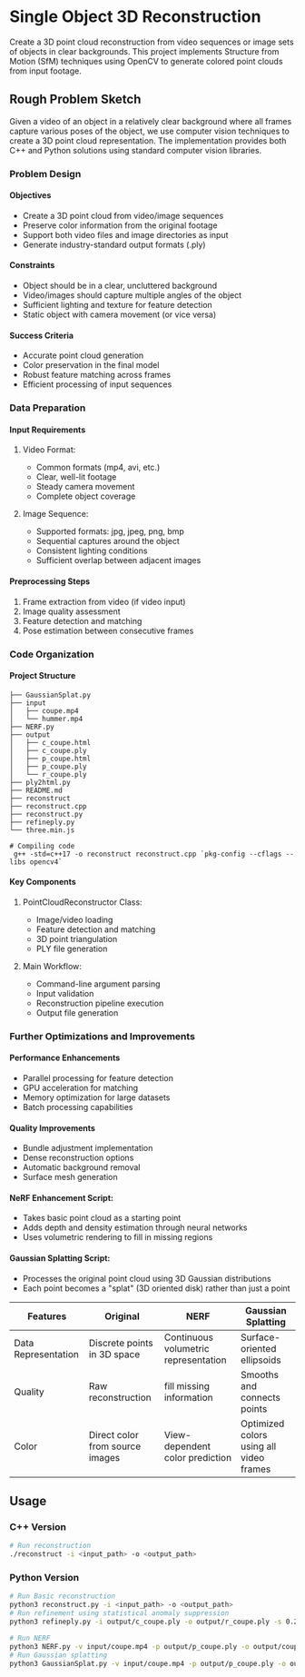# Single Object 3D Reconstruction

Create a 3D point cloud reconstruction from video sequences or image sets of objects in clear backgrounds. This project implements Structure from Motion (SfM) techniques using OpenCV to generate colored point clouds from input footage.

## Rough Problem Sketch

Given a video of an object in a relatively clear background where all frames capture various poses of the object, we use computer vision techniques to create a 3D point cloud representation. The implementation provides both C++ and Python solutions using standard computer vision libraries.

### Problem Design

#### Objectives
- Create a 3D point cloud from video/image sequences
- Preserve color information from the original footage
- Support both video files and image directories as input
- Generate industry-standard output formats (.ply)

#### Constraints
- Object should be in a clear, uncluttered background
- Video/images should capture multiple angles of the object
- Sufficient lighting and texture for feature detection
- Static object with camera movement (or vice versa)

#### Success Criteria
- Accurate point cloud generation
- Color preservation in the final model
- Robust feature matching across frames
- Efficient processing of input sequences

### Data Preparation

#### Input Requirements
1. Video Format:
   - Common formats (mp4, avi, etc.)
   - Clear, well-lit footage
   - Steady camera movement
   - Complete object coverage

2. Image Sequence:
   - Supported formats: jpg, jpeg, png, bmp
   - Sequential captures around the object
   - Consistent lighting conditions
   - Sufficient overlap between adjacent images

#### Preprocessing Steps
1. Frame extraction from video (if video input)
2. Image quality assessment
3. Feature detection and matching
4. Pose estimation between consecutive frames

### Code Organization

#### Project Structure
```shell
├── GaussianSplat.py
├── input
│   ├── coupe.mp4
│   └── hummer.mp4
├── NERF.py
├── output
│   ├── c_coupe.html
│   ├── c_coupe.ply
│   ├── p_coupe.html
│   ├── p_coupe.ply
│   └── r_coupe.ply
├── ply2html.py
├── README.md
├── reconstruct
├── reconstruct.cpp
├── reconstruct.py
├── refineply.py
└── three.min.js
```

```shell
# Compiling code
 g++ -std=c++17 -o reconstruct reconstruct.cpp `pkg-config --cflags --libs opencv4`
```
#### Key Components
1. PointCloudReconstructor Class:
   - Image/video loading
   - Feature detection and matching
   - 3D point triangulation
   - PLY file generation

2. Main Workflow:
   - Command-line argument parsing
   - Input validation
   - Reconstruction pipeline execution
   - Output file generation

### Further Optimizations and Improvements

#### Performance Enhancements
- Parallel processing for feature detection
- GPU acceleration for matching
- Memory optimization for large datasets
- Batch processing capabilities

#### Quality Improvements
- Bundle adjustment implementation
- Dense reconstruction options
- Automatic background removal
- Surface mesh generation

#### NeRF Enhancement Script:
- Takes basic point cloud as a starting point
- Adds depth and density estimation through neural networks
- Uses volumetric rendering to fill in missing regions

#### Gaussian Splatting Script:
- Processes the original point cloud using 3D Gaussian distributions
- Each point becomes a "splat" (3D oriented disk) rather than just a point


Features  | Original | NERF | Gaussian Splatting |
--------------------|----------|------|---------------------|
Data Representation | Discrete points in 3D space| Continuous volumetric representation| Surface-oriented ellipsoids|
Quality | Raw reconstruction | fill missing information | Smooths and connects points|
Color | Direct color from source images | View-dependent color prediction| Optimized colors using all video frames|


## Usage

### C++ Version
```bash
# Run reconstruction
./reconstruct -i <input_path> -o <output_path>
```

### Python Version
```bash
# Run Basic reconstruction
python3 reconstruct.py -i <input_path> -o <output_path>
# Run refinement using statistical anomaly suppression
python3 refineply.py -i output/c_coupe.ply -o output/r_coupe.ply -s 0.2

# Run NERF
python3 NERF.py -v input/coupe.mp4 -p output/p_coupe.ply -o output/coupe-NERF.ply
# Run Gaussian splatting
python3 GaussianSplat.py -v input/coupe.mp4 -p output/p_coupe.ply -o output/coupe-GS.ply
```